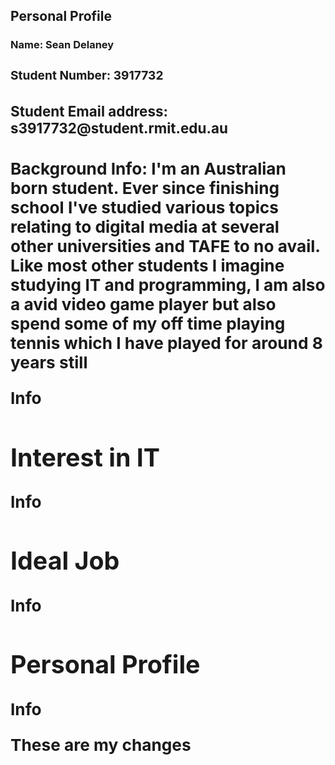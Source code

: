 <html>
<head>
<title>Assignment 1</title>
</head>
<body>
<h2>Personal Profile</h2>
<h3>Name:<h/3>
Sean Delaney
<h3>Student Number:<h/3>
3917732
<h3>Student Email address:<h/3>
s3917732@student.rmit.edu.au
<h3>Background Info:<h/3>
I'm an Australian born student. Ever since finishing school I've studied various topics relating to digital media at several other universities and TAFE to no avail. Like most other students I imagine studying IT and programming, I am also a avid video game player but also spend some of my off time playing tennis which I have played for around 8 years still

<p>Info</p>

<h2> Interest in IT </h2>
<p> Info </p>

<h2> Ideal Job </h2>
<p> Info </p>

<h2> Personal Profile </h2>
<p> Info </p>

These are my changes
</body>
</html>

